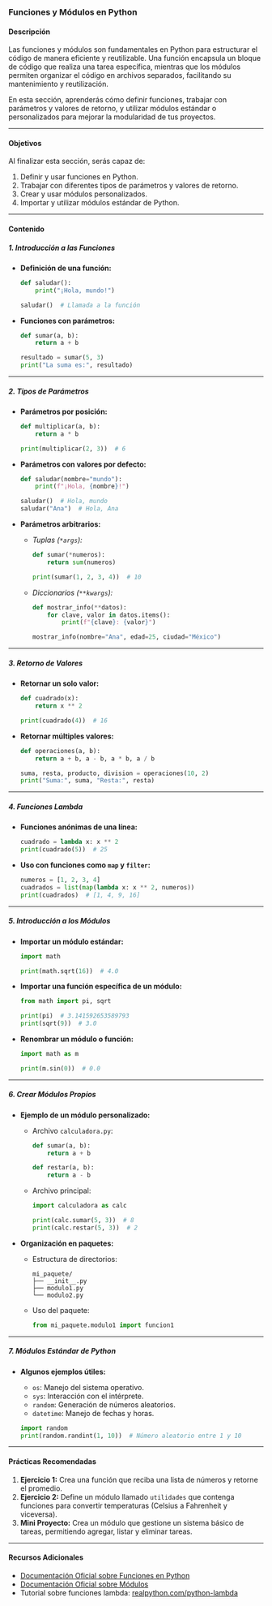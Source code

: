 ### **Funciones y Módulos en Python**

#### **Descripción**
Las funciones y módulos son fundamentales en Python para estructurar el código de manera eficiente y reutilizable. Una función encapsula un bloque de código que realiza una tarea específica, mientras que los módulos permiten organizar el código en archivos separados, facilitando su mantenimiento y reutilización.

En esta sección, aprenderás cómo definir funciones, trabajar con parámetros y valores de retorno, y utilizar módulos estándar o personalizados para mejorar la modularidad de tus proyectos.

---

#### **Objetivos**
Al finalizar esta sección, serás capaz de:
1. Definir y usar funciones en Python.
2. Trabajar con diferentes tipos de parámetros y valores de retorno.
3. Crear y usar módulos personalizados.
4. Importar y utilizar módulos estándar de Python.

---

#### **Contenido**

##### **1. Introducción a las Funciones**
- **Definición de una función:**
  ```python
  def saludar():
      print("¡Hola, mundo!")
  
  saludar()  # Llamada a la función
  ```

- **Funciones con parámetros:**
  ```python
  def sumar(a, b):
      return a + b
  
  resultado = sumar(5, 3)
  print("La suma es:", resultado)
  ```

---

##### **2. Tipos de Parámetros**
- **Parámetros por posición:**
  ```python
  def multiplicar(a, b):
      return a * b
  
  print(multiplicar(2, 3))  # 6
  ```

- **Parámetros con valores por defecto:**
  ```python
  def saludar(nombre="mundo"):
      print(f"¡Hola, {nombre}!")
  
  saludar()  # Hola, mundo
  saludar("Ana")  # Hola, Ana
  ```

- **Parámetros arbitrarios:**
  - *Tuplas (`*args`):*
    ```python
    def sumar(*numeros):
        return sum(numeros)
    
    print(sumar(1, 2, 3, 4))  # 10
    ```
  - *Diccionarios (`**kwargs`):*
    ```python
    def mostrar_info(**datos):
        for clave, valor in datos.items():
            print(f"{clave}: {valor}")
    
    mostrar_info(nombre="Ana", edad=25, ciudad="México")
    ```

---

##### **3. Retorno de Valores**
- **Retornar un solo valor:**
  ```python
  def cuadrado(x):
      return x ** 2
  
  print(cuadrado(4))  # 16
  ```

- **Retornar múltiples valores:**
  ```python
  def operaciones(a, b):
      return a + b, a - b, a * b, a / b
  
  suma, resta, producto, division = operaciones(10, 2)
  print("Suma:", suma, "Resta:", resta)
  ```

---

##### **4. Funciones Lambda**
- **Funciones anónimas de una línea:**
  ```python
  cuadrado = lambda x: x ** 2
  print(cuadrado(5))  # 25
  ```

- **Uso con funciones como `map` y `filter`:**
  ```python
  numeros = [1, 2, 3, 4]
  cuadrados = list(map(lambda x: x ** 2, numeros))
  print(cuadrados)  # [1, 4, 9, 16]
  ```

---

##### **5. Introducción a los Módulos**
- **Importar un módulo estándar:**
  ```python
  import math
  
  print(math.sqrt(16))  # 4.0
  ```

- **Importar una función específica de un módulo:**
  ```python
  from math import pi, sqrt
  
  print(pi)  # 3.141592653589793
  print(sqrt(9))  # 3.0
  ```

- **Renombrar un módulo o función:**
  ```python
  import math as m
  
  print(m.sin(0))  # 0.0
  ```

---

##### **6. Crear Módulos Propios**
- **Ejemplo de un módulo personalizado:**
  - Archivo `calculadora.py`:
    ```python
    def sumar(a, b):
        return a + b
    
    def restar(a, b):
        return a - b
    ```

  - Archivo principal:
    ```python
    import calculadora as calc

    print(calc.sumar(5, 3))  # 8
    print(calc.restar(5, 3))  # 2
    ```

- **Organización en paquetes:**
  - Estructura de directorios:
    ```
    mi_paquete/
    ├── __init__.py
    ├── modulo1.py
    └── modulo2.py
    ```
  - Uso del paquete:
    ```python
    from mi_paquete.modulo1 import funcion1
    ```

---

##### **7. Módulos Estándar de Python**
- **Algunos ejemplos útiles:**
  - `os`: Manejo del sistema operativo.
  - `sys`: Interacción con el intérprete.
  - `random`: Generación de números aleatorios.
  - `datetime`: Manejo de fechas y horas.

  ```python
  import random
  print(random.randint(1, 10))  # Número aleatorio entre 1 y 10
  ```

---

#### **Prácticas Recomendadas**
1. **Ejercicio 1:** Crea una función que reciba una lista de números y retorne el promedio.
2. **Ejercicio 2:** Define un módulo llamado `utilidades` que contenga funciones para convertir temperaturas (Celsius a Fahrenheit y viceversa).
3. **Mini Proyecto:** Crea un módulo que gestione un sistema básico de tareas, permitiendo agregar, listar y eliminar tareas.

---

#### **Recursos Adicionales**
- [Documentación Oficial sobre Funciones en Python](https://docs.python.org/3/tutorial/controlflow.html#defining-functions)
- [Documentación Oficial sobre Módulos](https://docs.python.org/3/tutorial/modules.html)
- Tutorial sobre funciones lambda: [realpython.com/python-lambda](https://realpython.com/python-lambda/)
